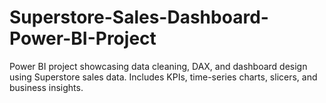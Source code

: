 # Superstore-Sales-Dashboard-Power-BI-Project
Power BI project showcasing data cleaning, DAX, and dashboard design using Superstore sales data. Includes KPIs, time-series charts, slicers, and business insights.
